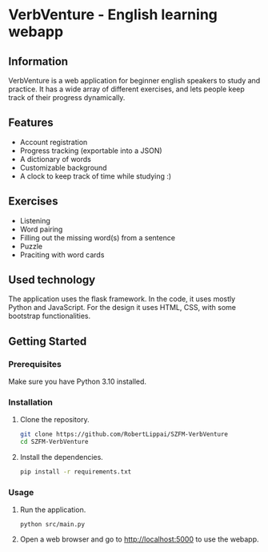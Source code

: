 # VerbVenture - English learning webapp

## Information

VerbVenture is a web application for beginner english speakers to study and practice. It has a wide array of different exercises, and lets people keep track of their progress dynamically.

## Features

- Account registration
- Progress tracking (exportable into a JSON)
- A dictionary of words
- Customizable background
- A clock to keep track of time while studying :)

## Exercises

- Listening
- Word pairing
- Filling out the missing word(s) from a sentence
- Puzzle
- Praciting with word cards

## Used technology

The application uses the flask framework. In the code, it uses mostly Python and JavaScript. For the design it uses HTML, CSS, with some bootstrap functionalities.

## Getting Started

### Prerequisites

Make sure you have Python 3.10 installed.

### Installation

1. Clone the repository.

   ```bash
   git clone https://github.com/RobertLippai/SZFM-VerbVenture
   cd SZFM-VerbVenture
   ```
   
2. Install the dependencies.

   ```bash
   pip install -r requirements.txt
   ```


### Usage

1. Run the application.

	```console
	python src/main.py
	```

2. Open a web browser and go to [http://localhost:5000]() to use the webapp.
